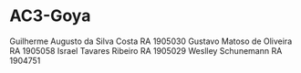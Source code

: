 # AC3-Goya
Guilherme Augusto da Silva Costa RA 1905030
Gustavo Matoso de Oliveira RA 1905058 
Israel Tavares Ribeiro RA 1905029
Weslley Schunemann  RA 1904751
